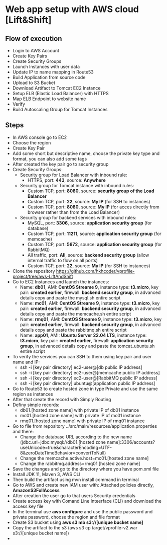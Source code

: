 # Web app setup with AWS cloud [Lift&Shift]

## Flow of execution
- Login to AWS Account
- Create Key Pairs
- Create Security Groups
- Launch Instances with user data
- Update IP to name mapping in Route53
- Build Application from source code
- Upload to S3 Bucket
- Download Artifact to Tomcat EC2 Instance
- Setup ELB (Elastic Load Balancer) with HTTPS
- Map ELB Endpoint to website name
- Verify
- Build Autoscaling Group for Tomcat Instances

## Steps
- In AWS console go to EC2
- Choose the region
- Create Key Pair
- Add some short but descriptive name, choose the private key type and format, you can also add some tags
- After created the key pair go to security group
- Create Security Groups:
  - Security group for Load Balancer with inbound rule:
    - HTTPS, port: **443**, source: **Anywhere**
  - Security group for Tomcat instance with inbound rules:
    - Custom TCP, port: **8080**, source: **security group of the Load Balancer**
    - Custom TCP, port: **22**, source: **My IP** (for SSH to instances)
    - Custom TCP, port: **8080**, source: **My IP** (for acces directly from browser rather than from the Load Balancer)
  - Security group for backend services with inbound rules:
    - MySQL, port: **3306**, source: **application security group** (for database)
    - Custom TCP, port: **11211**, source: **application security group** (for memcache)
    - Custom TCP, port: **5672**, source: **application security group** (for RabbitMQ)
    - All traffic, port: **All**, source: **backend security group** (allow internal traffic to flow on all ports)
    - Custom TCP, port: **22**, source: **My IP** (for SSH to instances)
- Clone the repository https://github.com/hkhcoder/vprofile-project/tree/aws-LiftAndShift
- Go to EC2 Instances and launch the instances:
  - Name: **db01**, AMI: **CentOS Streame 9**, instance type: **t3.micro**, key pair: **created earlier**, firewall: **backend security group**, in advanced details copy and paste the mysql.sh entire script
  - Name: **mc01**, AMI: **CentOS Streame 9**, instance type: **t3.micro**, key pair: **created earlier**, firewall: **backend security group**, in advanced details copy and paste the memcache.sh entire script
  - Name: **rmq01**, AMI: **CentOS Streame 9**, instance type: **t3.micro**, key pair: **created earlier**, firewall: **backend security group**, in advanced details copy and paste the rabbitmq.sh entire script
  - Name: **app01**, AMI: **Ubuntu Server 22.04 LTS**, instance type: **t3.micro**, key pair: **created earlier**, firewall: **application security group**, in advanced details copy and paste the tomcat_ubuntu.sh entire script
- To verify the services you can SSH to them using key pair and user name and IP:
  - ssh -i [key pair directory] ec2-user@[db public IP address]
  - ssh -i [key pair directory] ec2-user@[memcache public IP address]
  - ssh -i [key pair directory] ec2-user@[RabbitMQ public IP address]
  - ssh -i [key pair directory] ubuntu@[application public IP address]
- Go to Route53 to create hosted zone in type Private and use the same region as instances
- After that create the record with Simply Routing
- Definy simple records:
  - db01.[hosted zone name] with private IP of db01 instance
  - mc01.[hosted zone name] with private IP of mc01 instance
  - rmq01.[hosted zone name] with private IP of rmq01 instance
- Go to file from repository ../src/main/resources/application.properties and there:
  - Change the database URL according to the new name (jdbc.url=jdbc:mysql://db01.[hosted zone name]:3306/accounts?useUnicode=true&characterEncoding=UTF-8&zeroDateTimeBehavior=convertToNull)
  - Change the memcache.active.host=mc01.[hosted zone name]
  - Change the rabbitmq.address=rmq01.[hosted zone name]
- Save the changes and go to the directory where you have pom.xml file
- Install JDK 11, Maven 3, AWS CLI
- Then build the artifact using mvn install command in terminal
- Go to AWS and create new IAM user with: Attached policies directly, **AmazonS3FullAccess**
- After creation the user go to that users Security credentials
- Create access key with Comand Line Inteerface (CLI) and download the access key file
- In the terminal use **aws configure** and use the public password and private password, choose the region and file format
- Create S3 bucket using **aws s3 mb s3://[unique bucket name]**
- Copy the artifact to the s3 (aws s3 cp target/vprofile-v2.war s3://[unique bucket name])
- 
